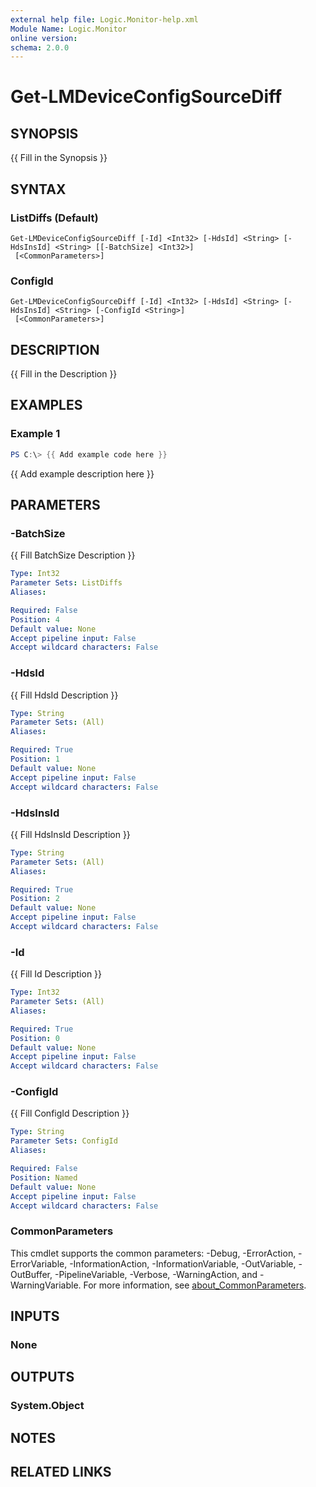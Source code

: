 ```yaml
---
external help file: Logic.Monitor-help.xml
Module Name: Logic.Monitor
online version:
schema: 2.0.0
---
```


# Get-LMDeviceConfigSourceDiff

## SYNOPSIS
{{ Fill in the Synopsis }}

## SYNTAX

### ListDiffs (Default)
```
Get-LMDeviceConfigSourceDiff [-Id] <Int32> [-HdsId] <String> [-HdsInsId] <String> [[-BatchSize] <Int32>]
 [<CommonParameters>]
```

### ConfigId
```
Get-LMDeviceConfigSourceDiff [-Id] <Int32> [-HdsId] <String> [-HdsInsId] <String> [-ConfigId <String>]
 [<CommonParameters>]
```

## DESCRIPTION
{{ Fill in the Description }}

## EXAMPLES

### Example 1
```powershell
PS C:\> {{ Add example code here }}
```

{{ Add example description here }}

## PARAMETERS

### -BatchSize
{{ Fill BatchSize Description }}

```yaml
Type: Int32
Parameter Sets: ListDiffs
Aliases:

Required: False
Position: 4
Default value: None
Accept pipeline input: False
Accept wildcard characters: False
```

### -HdsId
{{ Fill HdsId Description }}

```yaml
Type: String
Parameter Sets: (All)
Aliases:

Required: True
Position: 1
Default value: None
Accept pipeline input: False
Accept wildcard characters: False
```

### -HdsInsId
{{ Fill HdsInsId Description }}

```yaml
Type: String
Parameter Sets: (All)
Aliases:

Required: True
Position: 2
Default value: None
Accept pipeline input: False
Accept wildcard characters: False
```

### -Id
{{ Fill Id Description }}

```yaml
Type: Int32
Parameter Sets: (All)
Aliases:

Required: True
Position: 0
Default value: None
Accept pipeline input: False
Accept wildcard characters: False
```

### -ConfigId
{{ Fill ConfigId Description }}

```yaml
Type: String
Parameter Sets: ConfigId
Aliases:

Required: False
Position: Named
Default value: None
Accept pipeline input: False
Accept wildcard characters: False
```

### CommonParameters
This cmdlet supports the common parameters: -Debug, -ErrorAction, -ErrorVariable, -InformationAction, -InformationVariable, -OutVariable, -OutBuffer, -PipelineVariable, -Verbose, -WarningAction, and -WarningVariable. For more information, see [about_CommonParameters](http://go.microsoft.com/fwlink/?LinkID=113216).

## INPUTS

### None
## OUTPUTS

### System.Object
## NOTES

## RELATED LINKS
